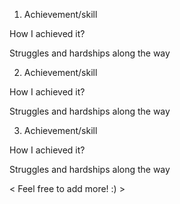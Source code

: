 1. Achievement/skill
<here comes your answer>

How I achieved it?
<here comes your answer>

Struggles and hardships along the way
<here comes your answer>

2. Achievement/skill

How I achieved it?
<here comes your answer>

Struggles and hardships along the way
<here comes your answer>

3. Achievement/skill

How I achieved it?
<here comes your answer>

Struggles and hardships along the way
<here comes your answer>

< Feel free to add more! :) >
